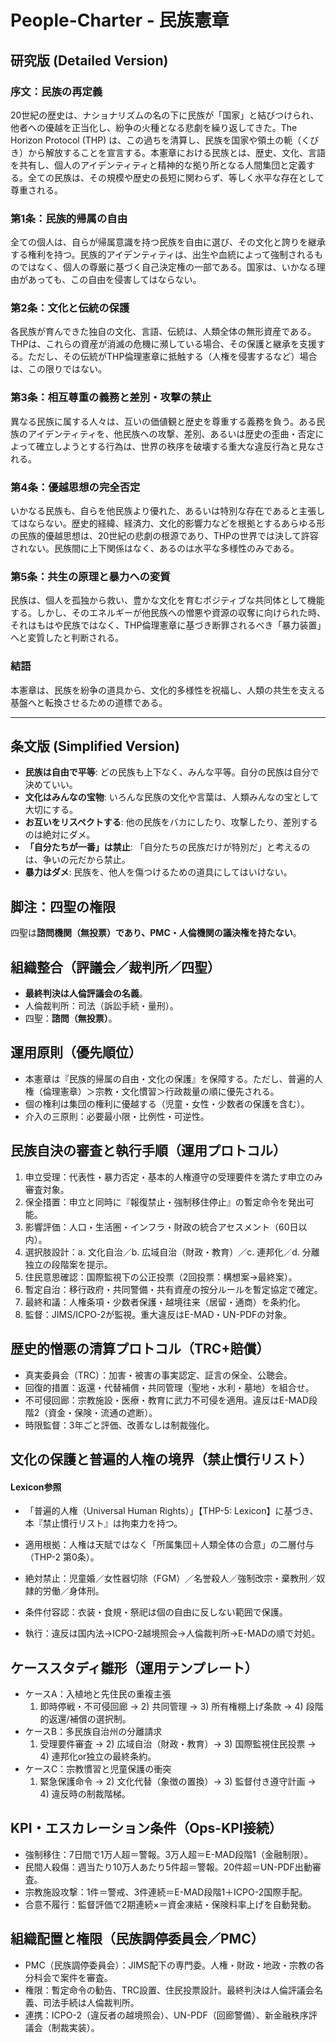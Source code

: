 # People-Charter - 民族憲章

## 研究版 (Detailed Version)

### 序文：民族の再定義
20世紀の歴史は、ナショナリズムの名の下に民族が「国家」と結びつけられ、他者への優越を正当化し、紛争の火種となる悲劇を繰り返してきた。The Horizon Protocol (THP) は、この過ちを清算し、民族を国家や領土の軛（くびき）から解放することを宣言する。本憲章における民族とは、歴史、文化、言語を共有し、個人のアイデンティティと精神的な拠り所となる人間集団と定義する。全ての民族は、その規模や歴史の長短に関わらず、等しく水平な存在として尊重される。

### 第1条：民族的帰属の自由
全ての個人は、自らが帰属意識を持つ民族を自由に選び、その文化と誇りを継承する権利を持つ。民族的アイデンティティは、出生や血統によって強制されるものではなく、個人の尊厳に基づく自己決定権の一部である。国家は、いかなる理由があっても、この自由を侵害してはならない。

### 第2条：文化と伝統の保護
各民族が育んできた独自の文化、言語、伝統は、人類全体の無形資産である。THPは、これらの資産が消滅の危機に瀕している場合、その保護と継承を支援する。ただし、その伝統がTHP倫理憲章に抵触する（人権を侵害するなど）場合は、この限りではない。

### 第3条：相互尊重の義務と差別・攻撃の禁止
異なる民族に属する人々は、互いの価値観と歴史を尊重する義務を負う。ある民族のアイデンティティを、他民族への攻撃、差別、あるいは歴史の歪曲・否定によって確立しようとする行為は、世界の秩序を破壊する重大な違反行為と見なされる。

### 第4条：優越思想の完全否定
いかなる民族も、自らを他民族より優れた、あるいは特別な存在であると主張してはならない。歴史的経緯、経済力、文化的影響力などを根拠とするあらゆる形の民族的優越思想は、20世紀の悲劇の根源であり、THPの世界では決して許容されない。民族間に上下関係はなく、あるのは水平な多様性のみである。

### 第5条：共生の原理と暴力への変質
民族は、個人を孤独から救い、豊かな文化を育むポジティブな共同体として機能する。しかし、そのエネルギーが他民族への憎悪や資源の収奪に向けられた時、それはもはや民族ではなく、THP倫理憲章に基づき断罪されるべき「暴力装置」へと変質したと判断される。

### 結語
本憲章は、民族を紛争の道具から、文化的多様性を祝福し、人類の共生を支える基盤へと転換させるための道標である。

---

## 条文版 (Simplified Version)

- **民族は自由で平等**: どの民族も上下なく、みんな平等。自分の民族は自分で決めていい。
- **文化はみんなの宝物**: いろんな民族の文化や言葉は、人類みんなの宝として大切にする。
- **お互いをリスペクトする**: 他の民族をバカにしたり、攻撃したり、差別するのは絶対にダメ。
- **「自分たちが一番」は禁止**: 「自分たちの民族だけが特別だ」と考えるのは、争いの元だから禁止。
- **暴力はダメ**: 民族を、他人を傷つけるための道具にしてはいけない。

## 脚注：四聖の権限
四聖は**諮問機関（無投票）**であり、PMC・人倫機関の**議決権を持たない**。

## 組織整合（評議会／裁判所／四聖）
- **最終判決は人倫評議会の名義**。
- 人倫裁判所：司法（訴訟手続・量刑）。
- 四聖：**諮問（無投票）**。

## 運用原則（優先順位）
- 本憲章は『民族的帰属の自由・文化の保護』を保障する。ただし、普遍的人権（倫理憲章）＞宗教・文化慣習＞行政裁量の順に優先される。
- 個の権利は集団の権利に優越する（児童・女性・少数者の保護を含む）。
- 介入の三原則：必要最小限・比例性・可逆性。

## 民族自決の審査と執行手順（運用プロトコル）
1) 申立受理：代表性・暴力否定・基本的人権遵守の受理要件を満たす申立のみ審査対象。
2) 保全措置：申立と同時に『報復禁止・強制移住停止』の暫定命令を発出可能。
3) 影響評価：人口・生活圏・インフラ・財政の統合アセスメント（60日以内）。
4) 選択肢設計：a. 文化自治／b. 広域自治（財政・教育）／c. 連邦化／d. 分離独立の段階案を提示。
5) 住民意思確認：国際監視下の公正投票（2回投票：構想案→最終案）。
6) 暫定自治：移行政府・共同警備・共有資産の按分ルールを暫定協定で確定。
7) 最終和議：人権条項・少数者保護・越境往来（居留・通商）を条約化。
8) 監督：JIMS/ICPO-2が監視。重大違反はE-MAD・UN-PDFの対象。

## 歴史的憎悪の清算プロトコル（TRC+賠償）
- 真実委員会（TRC）：加害・被害の事実認定、証言の保全、公聴会。
- 回復的措置：返還・代替補償・共同管理（聖地・水利・墓地）を組合せ。
- 不可侵回廊：宗教施設・医療・教育に武力不可侵を適用。違反はE-MAD段階2（資金・保険・流通の遮断）。
- 時限監督：3年ごと評価、改善なしは制裁強化。

## 文化の保護と普遍的人権の境界（禁止慣行リスト）
#### Lexicon参照
- 「普遍的人権（Universal Human Rights）」【THP-5: Lexicon】に基づき、本『禁止慣行リスト』は拘束力を持つ。
- 適用根拠：人権は天賦ではなく「所属集団＋人類全体の合意」の二層付与（THP-2 第0条）。

- 絶対禁止：児童婚／女性器切除（FGM）／名誉殺人／強制改宗・棄教刑／奴隷的労働／身体刑。
- 条件付容認：衣装・食規・祭祀は個の自由に反しない範囲で保護。
- 執行：違反は国内法→ICPO-2越境照会→人倫裁判所→E-MADの順で対処。

## ケーススタディ雛形（運用テンプレート）
- ケースA：入植地と先住民の重複主張
  1) 即時停戦・不可侵回廊 → 2) 共同管理 → 3) 所有権棚上げ条款 → 4) 段階的返還/補償の選択制。
- ケースB：多民族自治州の分離請求
  1) 受理要件審査 → 2) 広域自治（財政・教育）→ 3) 国際監視住民投票 → 4) 連邦化or独立の最終条約。
- ケースC：宗教慣習と児童保護の衝突
  1) 緊急保護命令 → 2) 文化代替（象徴の置換）→ 3) 監督付き遵守計画 → 4) 違反時の制裁階梯。

## KPI・エスカレーション条件（Ops-KPI接続）
- 強制移住：7日間で1万人超＝警報。3万人超＝E-MAD段階1（金融制限）。
- 民間人殺傷：週当たり10万人あたり5件超＝警報。20件超＝UN-PDF出動審査。
- 宗教施設攻撃：1件＝警戒、3件連続＝E-MAD段階1＋ICPO-2国際手配。
- 合意不履行：監督評価で2期連続×＝資金凍結・保険料率上げを自動発動。

## 組織配置と権限（民族調停委員会／PMC）
- PMC（民族調停委員会）：JIMS配下の専門委。人権・財政・地政・宗教の各分科会で案件を審査。
- 権限：暫定命令の勧告、TRC設置、住民投票設計。最終判決は人倫評議会名義、司法手続は人倫裁判所。
- 連携：ICPO-2（違反者の越境照会）、UN-PDF（回廊警備）、新金融秩序評議会（制裁実装）。